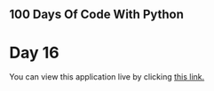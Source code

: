 ## 100 Days Of Code With Python

# Day 16

You can view this application live by clicking [this link.](https://repl.it/@ArisRoutsis/coffee-machine#main.py)
